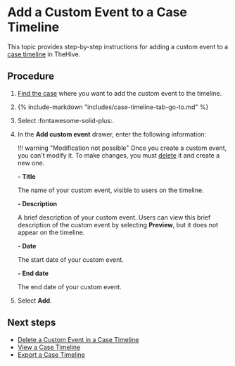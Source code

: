 # Add a Custom Event to a Case Timeline

<!-- md:license Gold --> <!-- md:license Platinum -->

This topic provides step-by-step instructions for adding a custom event to a [case timeline](about-case-timelines.md) in TheHive.

<h2>Procedure</h2>

1. [Find the case](../search-for-cases/find-a-case.md) where you want to add the custom event to the timeline.

2. {% include-markdown "includes/case-timeline-tab-go-to.md" %}

3. Select :fontawesome-solid-plus:.

4. In the **Add custom event** drawer, enter the following information:

    !!! warning "Modification not possible"
        Once you create a custom event, you can't modify it. To make changes, you must [delete](delete-custom-event-timeline.md) it and create a new one.

    **- Title**

    The name of your custom event, visible to users on the timeline.

    **- Description**

    A brief description of your custom event. Users can view this brief description of the custom event by selecting **Preview**, but it does not appear on the timeline.

    **- Date**

    The start date of your custom event.

    **- End date**

    The end date of your custom event.

5. Select **Add**.

<h2>Next steps</h2>

* [Delete a Custom Event in a Case Timeline](delete-custom-event-timeline.md)
* [View a Case Timeline](view-case-timeline.md)
* [Export a Case Timeline](export-case-timeline.md)
